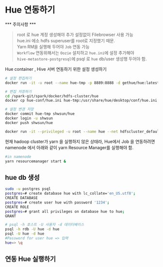 # Hue 연동하기  
*** 주의사항 ***  
>root 로 hue 계정 생성해야 추가 설정없이 Filebrowser 사용 가능  
>hue.ini 에소 hdfs superuser를 root로 지정했기 때문.  
>Yarn RM을 실행해 두어야 `Job` 연동 가능  
>`Workflow` 연동위해서는 `Oozie` 설치하고 `hue.ini`에 설정 추가해야  
>`hive-metastore-postgresql`에 psql 로 `hue` db/user 생성행 두어야 함.  
  

Hue container , Hive 서버 연동하기 위한 설정 생성하기    
```bash
# 설정 편집하기  
docker run -it -u root --name hue-tmp -p 8889:8888 -d gethue/hue:latest 

# 편집 저장하기  
cd /spark-git/spark/docker/hdfs-cluster/hue
docker cp hue-conf/hue.ini hue-tmp:/usr/share/hue/desktop/conf/hue.ini

# 설정 변경 저장 
docker commit hue-tmp shwsun/hue
docker login -u shwsun 
docker push shwsun/hue

docker run -it --privileged -u root --name hue --net hdfscluster_default -p 8890:8888 shwsun/hue ./startup.sh
```
  
현재 hadoop cluster가 yarn 을 실행하지 않은 상태라, Hue에서 Job 을 연동하려면 namenode 에서 아래와 같이 yarn Resource Manager를 실행해야 함.  
```bash
#in namenode 
yarn resourcemanager start & 
```

## hue db 생성 
```bash
sudo -u postgres psql
postgres=# create database hue with lc_collate='en_US.utf8';
CREATE DATABASE
postgres=# create user hue with password '1234';
CREATE ROLE
postgres=# grant all privileges on database hue to hue;
GRANT
```
```bash
# psql -h 호스트 -U 사용자 -d 데이터베이스 
psql -h rdb -U hue -d hue
psql -U hue -d hue
#Password for user hue => 입력
hue=> \q
```
  
## 연동 Hue 실행하기  
```bash
```